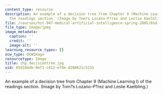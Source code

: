 ```yaml
---
content_type: resource
description: An example of a decision tree from Chapter 9 (Machine Learning I) of
  the readings section. (Image by Tom?s Lozano-P?rez and Leslie Kaelbling.)
file: /courses/hst-947-medical-artificial-intelligence-spring-2005/65d10adb0ef1c412ef8ed288621c5255_chp_decisiontree.jpg
file_type: image/jpeg
image_metadata:
  caption: ''
  credit: ''
  image-alt: ''
learning_resource_types: []
ocw_type: OCWImage
resourcetype: Image
title: chp_decisiontree.jpg
uid: 65d10adb-0ef1-c412-ef8e-d288621c5255
---
```

An example of a decision tree from Chapter 9 (Machine Learning I) of the readings section. (Image by Tom?s Lozano-P?rez and Leslie Kaelbling.)

